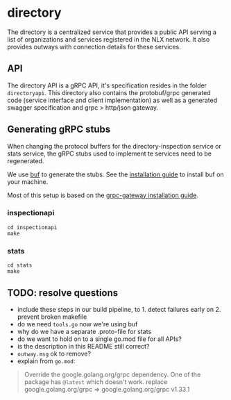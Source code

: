 # directory

The directory is a centralized service that provides a public API serving a list of organizations and services registered in the NLX network. 
It also provides outways with connection details for these services.

## API

The directory API is a gRPC API, it's specification resides in the folder `directoryapi`. 
This directory also contains the protobuf/grpc generated code (service interface and client implementation) as well as a generated swagger specification and grpc > http/json gateway. 

## Generating gRPC stubs

When changing the protocol buffers for the  directory-inspection service or stats service, 
the gRPC stubs used to implement te services need to be regenerated.

We use [buf](https://github.com/bufbuild/buf) to generate the stubs. 
See the [installation guide](https://docs.buf.build/installation) to install buf on your machine.

Most of this setup is based on the [grpc-gateway installation guide](https://github.com/grpc-ecosystem/grpc-gateway#installation).

### inspectionapi

```shell
cd inspectionapi
make
```

### stats

```shell
cd stats
make
```

## TODO: resolve questions

* include these steps in our build pipeline, to 1. detect failures early on 2. prevent broken makefile
* do we need `tools.go` now we're using buf
* why do we have a separate .proto-file for stats
* do we want to hold on to a single go.mod file for all APIs?
* is the description in this README still correct?
* `outway.msg` ok to remove?
* explain from `go.mod`:
> Override the google.golang.org/grpc dependency. One of the package has `@latest` which doesn't work. 
> replace google.golang.org/grpc => google.golang.org/grpc v1.33.1
